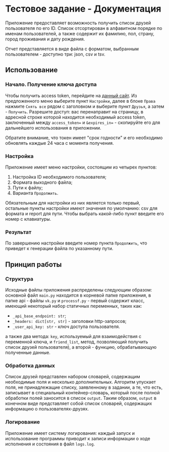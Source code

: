 # Тестовое задание - Документация
Приложение предоставляет возможность получить список друзей пользователя по его ID. Список отсортирован в алфавитном порядке по именам пользователей, а также содержит их фамилию,  пол, страну, город проживания и дату рождения.

Отчет представляется в виде файла с форматом, выбранным пользователем - доступно три: json, csv и tsv.

## Использование
### Начало. Получение ключа доступа
Чтобы получить access token, перейдите на [данный сайт](https://vkhost.github.io/). Из предложенного меню выберите пункт `Настройки`, далее в блоке `Права` нажмите `Снять все` рядом с заголовком и выберите пункт `Друзья`, а затем - `Получить`. Разрешите доступ: вас перенаправит на страницу, в адресной строке которой находится необходимый access token, заключенный между `access_token=` и `&expires_in=` - скопируйте его для дальнейшего использования в приложении.

Обратите внимание, что токен имеет "срок годности" и его необходимо обновлять каждые 24 часа с момента получения.

### Настройка
Приложение имеет меню настройки, состоящим из четырех пунктов: 
1. Настройка ID необходимого пользователя;
2. Формата выходного файла;
3. Пути к файлу; 
4. Варианта `Продолжить`.

Обязательным для настройки из них является только первый, остальные пункты настройки имеют значения по умолчанию: csv для формата и report для пути. Чтобы выбрать какой-либо пункт введите его номер с клавиатуры.

### Результат
По завершению настройки введите номер пункта `Продолжить`, что приведет к генерации файла по указанному пути.

## Принцип работы
### Структура
Исходные файлы приложения распределены следующим образом: основной файл `main.py` находится в корневой папке приложения, в папке api - файлы `vk.py` и `processf.py` - первый содержит класс, имеющий некоторый набор статичных переменных, таких как:
* `_api_base_endpoint: str`;
* `_headers: dict[str, str]` - заголовки http-запросов;
* `_user_api_key: str` - ключ доступа пользователя.

а также два метода: `key`, используемый для взаимодействия с переменной ключа, и `friend_list`, метод, позволяющий получить список друзей пользователя), а второй - функцию, обрабатывающую полученные данные.

### Обработка данных
Список друзей представлен набором словарей, содержащим необходимые поля и несколько дополнительных. Алгоритм упускает поля, не принадлежащие списку, заявленному в задании, а те, что есть, записывает в специальный контейнер-словарь, который после полной обработки полей заносится в список `output`. Таким образом, `output` в конечном виде представляет собой список словарей, содержащих информацию о пользователях-друзях.

### Логирование
Приложение имеет систему логирования: каждый запуск и использование программы приводит к записи информации о ходе исполнения и состояния в файл `logs.log`.
